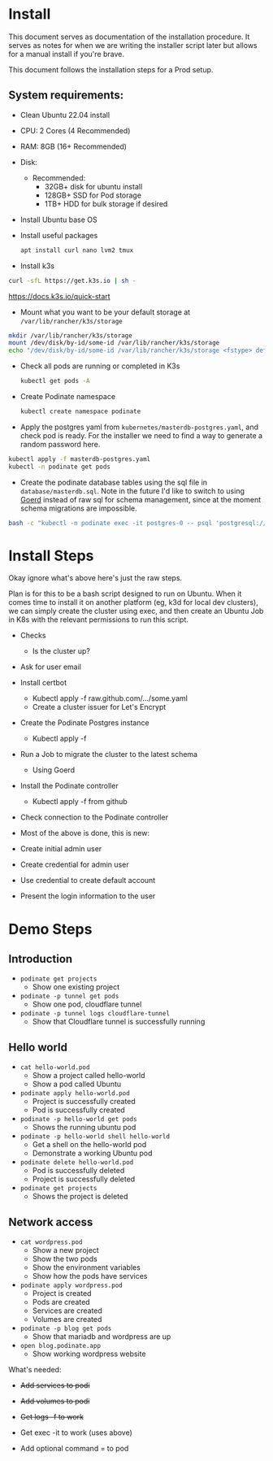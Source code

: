 # Install 
This document serves as documentation of the installation procedure. It serves as notes for when we are writing the installer script later but allows for a manual install if you're brave.

This document follows the installation steps for a Prod setup. 


## System requirements: 
- Clean Ubuntu 22.04 install
- CPU: 2 Cores (4 Recommended)
- RAM: 8GB (16+ Recommended)
- Disk:
  - Recommended:
    - 32GB+ disk for ubuntu install
    - 128GB+ SSD for Pod storage
    - 1TB+ HDD for bulk storage if desired

- Install Ubuntu base OS
- Install useful packages
    ```bash
    apt install curl nano lvm2 tmux
    ```
- Install k3s 

```bash
curl -sfL https://get.k3s.io | sh -
``` 
https://docs.k3s.io/quick-start

- Mount what you want to be your default storage at `/var/lib/rancher/k3s/storage`

```bash
mkdir /var/lib/rancher/k3s/storage
mount /dev/disk/by-id/some-id /var/lib/rancher/k3s/storage
echo "/dev/disk/by-id/some-id /var/lib/rancher/k3s/storage <fstype> defaults 0 0" >> /etc/fstab
```

- Check all pods are running or completed in K3s

    ```bash
    kubectl get pods -A
    ```
- Create Podinate namespace 

    ```bash
    kubectl create namespace podinate
    ```
- Apply the postgres yaml from `kubernetes/masterdb-postgres.yaml`, and check pod is ready. For the installer we need to find a way to generate a random password here. 

```bash
kubectl apply -f masterdb-postgres.yaml
kubectl -n podinate get pods
```

- Create the podinate database tables using the sql file in `database/masterdb.sql`. Note in the future I'd like to switch to using [Goerd](https://github.com/covrom/goerd) instead of raw sql for schema management, since at the moment schema migrations are impossible. 
```bash
bash -c "kubectl -n podinate exec -it postgres-0 -- psql 'postgresql://postgres:\$\$(kubectl -n podinate get secret masterdb-secret -o jsonpath='{.data.superUserPassword}' | base64 --decode ; echo)@localhost/podinate'" < masterdb.sql
```


# Install Steps
Okay ignore what's above here's just the raw steps. 

Plan is for this to be a bash script designed to run on Ubuntu. When it comes time to install it on another platform (eg, k3d for local dev clusters), we can simply create the cluster using exec, and then create an Ubuntu Job in K8s with the relevant permissions to run this script. 

- Checks
    - Is the cluster up? 
- Ask for user email
- Install certbot
    - Kubectl apply -f raw.github.com/.../some.yaml
    - Create a cluster issuer for Let's Encrypt
- Create the Podinate Postgres instance
    - Kubectl apply -f 
- Run a Job to migrate the cluster to the latest schema
    - Using Goerd
- Install the Podinate controller
    - Kubectl apply -f from github
- Check connection to the Podinate controller

- Most of the above is done, this is new:
- Create initial admin user
- Create credential for admin user
- Use credential to create default account
- Present the login information to the user 

# Demo Steps
## Introduction
- `podinate get projects`
    - Show one existing project
- `podinate -p tunnel get pods`
    - Show one pod, cloudflare tunnel
- `podinate -p tunnel logs cloudflare-tunnel`
    - Show that Cloudflare tunnel is successfully running

## Hello world 
- `cat hello-world.pod`
    - Show a project called hello-world
    - Show a pod called Ubuntu
- `podinate apply hello-world.pod`
    - Project is successfully created
    - Pod is successfully created
- `podinate -p hello-world get pods`
    - Shows the running ubuntu pod 
- `podinate -p hello-world shell hello-world`
    - Get a shell on the hello-world pod
    - Demonstrate a working Ubuntu pod
- `podinate delete hello-world.pod`
    - Pod is successfully deleted
    - Project is successfully deleted
- `podinate get projects`
    - Shows the project is deleted

## Network access
- `cat wordpress.pod`
    - Show a new project 
    - Show the two pods
    - Show the environment variables
    - Show how the pods have services
- `podinate apply wordpress.pod`
    - Project is created
    - Pods are created
    - Services are created
    - Volumes are created
- `podinate -p blog get pods`
    - Show that mariadb and wordpress are up
- `open blog.podinate.app`
    - Show working wordpress website

What's needed:

- ~~Add services to podi~~
- ~~Add volumes to podi~~


- ~~Get logs -f to work~~
- Get exec -it to work (uses above)
- Add optional command = to pod 